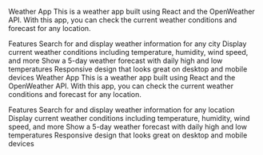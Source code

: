 Weather App
This is a weather app built using React and the OpenWeather API. With this app, you can check the current weather conditions and forecast for any location.

Features
Search for and display weather information for any city
Display current weather conditions including temperature, humidity, wind speed, and more
Show a 5-day weather forecast with daily high and low temperatures
Responsive design that looks great on desktop and mobile devices
Weather App
This is a weather app built using React and the OpenWeather API. With this app, you can check the current weather conditions and forecast for any location.

Features
Search for and display weather information for any location
Display current weather conditions including temperature, humidity, wind speed, and more
Show a 5-day weather forecast with daily high and low temperatures
Responsive design that looks great on desktop and mobile devices
